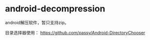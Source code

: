 # android-decompression
android解压软件，暂只支持zip。

目录选择器使用：
https://github.com/passy/Android-DirectoryChooser
